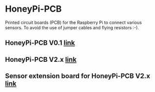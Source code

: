 # HoneyPi-PCB

Printed circuit boards (PCB) for the Raspberry Pi to connect various sensors. To avoid the use of jumper cables and flying resistors :-).

## HoneyPi-PCB V0.1 [link](./PCB_V0.1)

## HoneyPi-PCB V2.x [link](./PCB_V2.x)
## Sensor extension board for HoneyPi-PCB V2.x [link](./PCB_Sensor_Board_HX711_DS18b20)

